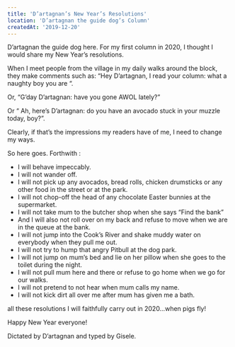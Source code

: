 ```yaml
---
title: 'D’artagnan’s New Year’s Resolutions'
location: 'D’artagnan the guide dog’s Column'
createdAt: '2019-12-20'
---
```

D’artagnan the guide dog here. For my first column in 2020, I thought I would share my New Year’s resolutions.

When I meet people from the village in my daily walks around the block, they make comments such as: “Hey D’artagnan, I read your column: what a naughty boy you are “.

Or, “G’day D’artagnan: have you gone AWOL lately?”

Or “ Ah, here’s D’artagnan: do you have an avocado stuck in your muzzle today, boy?”.

Clearly, if that’s the impressions my readers have of me, I need to change my ways.

So here goes. Forthwith :
- I will behave impeccably.
- I will not wander off.
- I will not pick up any avocados, bread rolls, chicken drumsticks or any other food in the street or at the park.
- I will not chop-off the head of any chocolate Easter bunnies at the supermarket.
- I will not take mum to the butcher shop when she says “Find the bank”
- And I will also not roll over on my back and refuse to move when we are in the queue at the bank.
- I will not jump into the Cook’s River and shake muddy water on everybody when they pull me out.
- I will not try to hump that angry Pitbull at the dog park.
- I will not jump on mum’s bed and lie on her pillow when she goes to the toilet during the night.
- I will not pull mum here and there or refuse to go home when we go for our walks.
- I will not pretend to not hear when mum calls my name.
- I will not kick dirt all over me after mum has given me a bath.

all these resolutions I will faithfully carry out in 2020…when pigs fly!

Happy New Year everyone!

Dictated by D’artagnan and typed by Gisele.
